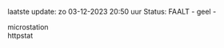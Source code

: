 laatste update: 
zo 03-12-2023 20:50   uur 
Status: FAALT - geel - 
<div class="service Y">microstation</div><div class="service Y">httpstat</div>